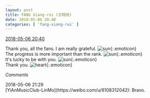 ```yaml
---
layout: post
title: FANG Xiang-rui (方翔锐)
date: 2018-05-06 20:40
categories: [ 'fang-xiang-rui' ]
---
```


<div class="weibo-info">
  <a href="https://weibo.com/6117583008/GfqNGEnWr">2018-05-06 20:40</a>
</div>

Thank you, all the fans. I am really grateful. ![sun](https://img.t.sinajs.cn/t4/appstyle/expression/ext/normal/cd/2018new_taiyang_org.png){:.emoticon}  
The progress is more important than the rank. ![sun](https://img.t.sinajs.cn/t4/appstyle/expression/ext/normal/cd/2018new_taiyang_org.png){:.emoticon}  
It's lucky to be with you. ![sun](https://img.t.sinajs.cn/t4/appstyle/expression/ext/normal/cd/2018new_taiyang_org.png){:.emoticon}  
Thank you. ![heart](https://img.t.sinajs.cn/t4/appstyle/expression/ext/normal/8a/2018new_xin_org.png){:.emoticon}

<!-- more -->

*Comments*

<div class="weibo-info">2018-05-06 21:29</div>
[YiAnMusicClub-LinMo](https://weibo.com/u/6108312042): Bravo.
